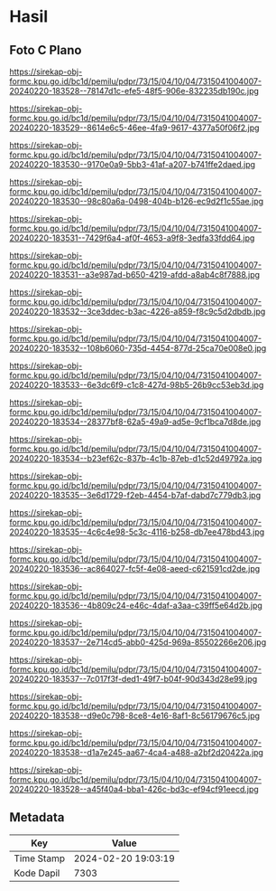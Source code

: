 # Hasil

## Foto C Plano

https://sirekap-obj-formc.kpu.go.id/bc1d/pemilu/pdpr/73/15/04/10/04/7315041004007-20240220-183528--78147d1c-efe5-48f5-906e-832235db190c.jpg

https://sirekap-obj-formc.kpu.go.id/bc1d/pemilu/pdpr/73/15/04/10/04/7315041004007-20240220-183529--8614e6c5-46ee-4fa9-9617-4377a50f06f2.jpg

https://sirekap-obj-formc.kpu.go.id/bc1d/pemilu/pdpr/73/15/04/10/04/7315041004007-20240220-183530--9170e0a9-5bb3-41af-a207-b741ffe2daed.jpg

https://sirekap-obj-formc.kpu.go.id/bc1d/pemilu/pdpr/73/15/04/10/04/7315041004007-20240220-183530--98c80a6a-0498-404b-b126-ec9d2f1c55ae.jpg

https://sirekap-obj-formc.kpu.go.id/bc1d/pemilu/pdpr/73/15/04/10/04/7315041004007-20240220-183531--7429f6a4-af0f-4653-a9f8-3edfa33fdd64.jpg

https://sirekap-obj-formc.kpu.go.id/bc1d/pemilu/pdpr/73/15/04/10/04/7315041004007-20240220-183531--a3e987ad-b650-4219-afdd-a8ab4c8f7888.jpg

https://sirekap-obj-formc.kpu.go.id/bc1d/pemilu/pdpr/73/15/04/10/04/7315041004007-20240220-183532--3ce3ddec-b3ac-4226-a859-f8c9c5d2dbdb.jpg

https://sirekap-obj-formc.kpu.go.id/bc1d/pemilu/pdpr/73/15/04/10/04/7315041004007-20240220-183532--108b6060-735d-4454-877d-25ca70e008e0.jpg

https://sirekap-obj-formc.kpu.go.id/bc1d/pemilu/pdpr/73/15/04/10/04/7315041004007-20240220-183533--6e3dc6f9-c1c8-427d-98b5-26b9cc53eb3d.jpg

https://sirekap-obj-formc.kpu.go.id/bc1d/pemilu/pdpr/73/15/04/10/04/7315041004007-20240220-183534--28377bf8-62a5-49a9-ad5e-9cf1bca7d8de.jpg

https://sirekap-obj-formc.kpu.go.id/bc1d/pemilu/pdpr/73/15/04/10/04/7315041004007-20240220-183534--b23ef62c-837b-4c1b-87eb-d1c52d49792a.jpg

https://sirekap-obj-formc.kpu.go.id/bc1d/pemilu/pdpr/73/15/04/10/04/7315041004007-20240220-183535--3e6d1729-f2eb-4454-b7af-dabd7c779db3.jpg

https://sirekap-obj-formc.kpu.go.id/bc1d/pemilu/pdpr/73/15/04/10/04/7315041004007-20240220-183535--4c6c4e98-5c3c-4116-b258-db7ee478bd43.jpg

https://sirekap-obj-formc.kpu.go.id/bc1d/pemilu/pdpr/73/15/04/10/04/7315041004007-20240220-183536--ac864027-fc5f-4e08-aeed-c621591cd2de.jpg

https://sirekap-obj-formc.kpu.go.id/bc1d/pemilu/pdpr/73/15/04/10/04/7315041004007-20240220-183536--4b809c24-e46c-4daf-a3aa-c39ff5e64d2b.jpg

https://sirekap-obj-formc.kpu.go.id/bc1d/pemilu/pdpr/73/15/04/10/04/7315041004007-20240220-183537--2e714cd5-abb0-425d-969a-85502266e206.jpg

https://sirekap-obj-formc.kpu.go.id/bc1d/pemilu/pdpr/73/15/04/10/04/7315041004007-20240220-183537--7c017f3f-ded1-49f7-b04f-90d343d28e99.jpg

https://sirekap-obj-formc.kpu.go.id/bc1d/pemilu/pdpr/73/15/04/10/04/7315041004007-20240220-183538--d9e0c798-8ce8-4e16-8af1-8c56179676c5.jpg

https://sirekap-obj-formc.kpu.go.id/bc1d/pemilu/pdpr/73/15/04/10/04/7315041004007-20240220-183538--d1a7e245-aa67-4ca4-a488-a2bf2d20422a.jpg

https://sirekap-obj-formc.kpu.go.id/bc1d/pemilu/pdpr/73/15/04/10/04/7315041004007-20240220-183528--a45f40a4-bba1-426c-bd3c-ef94cf91eecd.jpg


## Metadata

| Key        | Value               |
| ---------- | ------------------- |
| Time Stamp | 2024-02-20 19:03:19 |
| Kode Dapil | 7303                |



